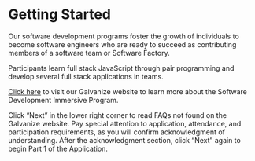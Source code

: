 # Getting Started
Our software development programs foster the growth of individuals to become software engineers who are ready to succeed as contributing members of a software team or Software Factory. 

Participants learn full stack JavaScript through pair programming and develop several full stack applications in teams. 

[Click here](https://www.galvanize.com/software-development-immersive/) to visit our Galvanize website to learn more about the Software Development Immersive Program.
 
Click “Next” in the lower right corner to read FAQs not found on the Galvanize website. Pay special attention to application, attendance, and participation requirements, as you will confirm acknowledgment of understanding. After the acknowledgment section, click “Next” again to begin Part 1 of the Application.
